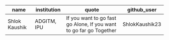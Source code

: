| name          | institution | quote                                                              | github_user    | 
|---------------|-------------|--------------------------------------------------------------------|----------------|
| Shlok Kaushik | ADGITM, IPU | If you want to go fast go Alone, If you want to go far go Together | ShlokKaushik23 |  

